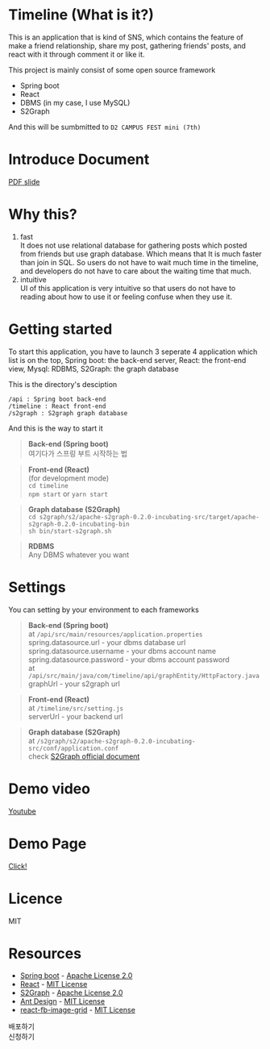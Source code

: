 # Timeline (What is it?)
This is an application that is kind of SNS, which contains the feature of make a friend relationship, share my post, gathering friends' posts, and react with it through comment it or like it.  

This project is mainly consist of some open source framework 
* Spring boot
* React
* DBMS (in my case, I use MySQL)
* S2Graph

And this will be sumbmitted to `D2 CAMPUS FEST mini (7th)`  

# Introduce Document
[PDF slide](https://github.com/yeongmo-j/Timeline/blob/master/Timeline.pdf)

# Why this?
1. fast  
It does not use relational database for gathering posts which posted from friends but use graph database. Which means that It is much faster than join in SQL. So users do not have to wait much time in the timeline, and developers do not have to care about the waiting time that much.
2. intuitive  
UI of this application is very intuitive so that users do not have to reading about how to use it or feeling confuse when they use it. 

# Getting started
To start this application, you have to launch 3 seperate 4 application which list is on the top, Spring boot: the back-end server, React: the front-end view, Mysql: RDBMS, S2Graph: the graph database  
  
This is the directory's desciption
```
/api : Spring boot back-end
/timeline : React front-end
/s2graph : S2graph graph database
```
And this is the way to start it
> **Back-end (Spring boot)**  
여기다가 스프링 부트 시작하는 법
  
> **Front-end (React)**  
(for development mode)  
`cd timeline`  
`npm start` or `yarn start`  

> **Graph database (S2Graph)**  
`cd s2graph/s2/apache-s2graph-0.2.0-incubating-src/target/apache-s2graph-0.2.0-incubating-bin`  
`sh bin/start-s2graph.sh`  

> **RDBMS**  
Any DBMS whatever you want 

# Settings
You can setting by your environment to each frameworks  
> **Back-end (Spring boot)**  
at `/api/src/main/resources/application.properties`  
spring.datasource.url - your dbms database url  
spring.datasource.username - your dbms account name  
spring.datasource.password - your dbms account password    
at `/api/src/main/java/com/timeline/api/graphEntity/HttpFactory.java`  
graphUrl - your s2graph url

> **Front-end (React)**  
at `/timeline/src/setting.js`  
serverUrl - your backend url
  
> **Graph database (S2Graph)**  
at `/s2graph/s2/apache-s2graph-0.2.0-incubating-src/conf/application.conf`  
check [S2Graph official document](https://steamshon.gitbooks.io/s2graph-book/content/)  
  
# Demo video
[Youtube](https://youtu.be/90HdtBw2n_g)

# Demo Page
[Click!](http://yeongmoj.timeline.s3-website.ap-northeast-2.amazonaws.com)

# Licence
MIT
  
# Resources
* [Spring boot](https://github.com/spring-projects/spring-boot) - [Apache License 2.0](https://github.com/spring-projects/spring-boot/blob/master/LICENSE.txt)
* [React](https://github.com/facebook/react/) - [MIT License](https://github.com/facebook/react/blob/master/LICENSE)
* [S2Graph](https://github.com/apache/incubator-s2graph) - [Apache License 2.0](https://github.com/apache/incubator-s2graph/blob/master/LICENSE)
* [Ant Design](https://github.com/ant-design/ant-design/) - [MIT License](https://github.com/ant-design/ant-design/blob/master/LICENSE)
* [react-fb-image-grid](https://github.com/Expertizo/react-fb-image-grid) - [MIT License](https://github.com/Expertizo/react-fb-image-grid/blob/master/LICENSE)  

배포하기  
신청하기    